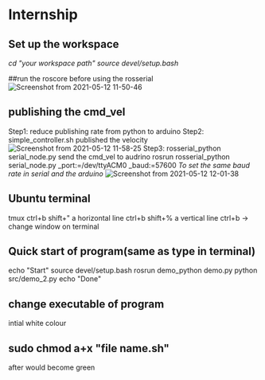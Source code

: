 # Internship
## Set up the workspace
*cd "your workspace path"*
*source devel/setup.bash*

##run the roscore before using the rosserial
![Screenshot from 2021-05-12 11-50-46](https://user-images.githubusercontent.com/83933967/117915798-92e4fe80-b318-11eb-8571-bfa4f1892d72.png)

## publishing the cmd_vel
Step1:
reduce publishing rate from python to arduino
Step2:
simple_controller.sh published the velocity 
![Screenshot from 2021-05-12 11-58-25](https://user-images.githubusercontent.com/83933967/117916321-87de9e00-b319-11eb-91e2-ac5cb8ac3498.png)
Step3:
rosserial_python serial_node.py send the cmd_vel to audrino
rosrun rosserial_python serial_node.py _port:=/dev/ttyACM0 _baud:=57600
*To set the same baud rate in serial and the arduino*
![Screenshot from 2021-05-12 12-01-38](https://user-images.githubusercontent.com/83933967/117916506-dee47300-b319-11eb-9953-760d2e1f2c4a.png)


## Ubuntu terminal
tmux
ctrl+b shift+" a horizontal line
ctrl+b shift+% a vertical line
ctrl+b ->      change window on terminal

## Quick start of program(same as type in terminal)
echo "Start"
source devel/setup.bash
rosrun demo_python demo.py
python src/demo_2.py
echo "Done"

## change executable of program
intial white colour
## sudo chmod a+x "file name.sh" 
after would become green 
